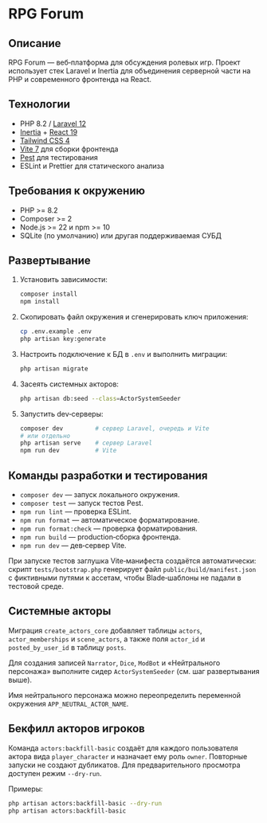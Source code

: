 # RPG Forum

## Описание

RPG Forum — веб‑платформа для обсуждения ролевых игр. Проект использует стек Laravel и Inertia для объединения серверной части на PHP и современного фронтенда на React.

## Технологии

- PHP 8.2 / [Laravel 12](https://laravel.com)
- [Inertia](https://inertiajs.com) + [React 19](https://react.dev)
- [Tailwind CSS 4](https://tailwindcss.com)
- [Vite 7](https://vitejs.dev) для сборки фронтенда
- [Pest](https://pestphp.com) для тестирования
- ESLint и Prettier для статического анализа

## Требования к окружению

- PHP >= 8.2
- Composer >= 2
- Node.js >= 22 и npm >= 10
- SQLite (по умолчанию) или другая поддерживаемая СУБД

## Развертывание

1. Установить зависимости:
   ```bash
   composer install
   npm install
   ```
2. Скопировать файл окружения и сгенерировать ключ приложения:
   ```bash
   cp .env.example .env
   php artisan key:generate
   ```
3. Настроить подключение к БД в `.env` и выполнить миграции:
   ```bash
   php artisan migrate
   ```
4. Засеять системных акторов:
   ```bash
   php artisan db:seed --class=ActorSystemSeeder
   ```
5. Запустить dev‑серверы:
   ```bash
   composer dev         # сервер Laravel, очередь и Vite
   # или отдельно
   php artisan serve    # сервер Laravel
   npm run dev          # Vite
   ```

## Команды разработки и тестирования

- `composer dev` — запуск локального окружения.
- `composer test` — запуск тестов Pest.
- `npm run lint` — проверка ESLint.
- `npm run format` — автоматическое форматирование.
- `npm run format:check` — проверка форматирования.
- `npm run build` — production‑сборка фронтенда.
- `npm run dev` — дев‑сервер Vite.

При запуске тестов заглушка Vite‑манифеста создаётся автоматически: скрипт `tests/bootstrap.php` генерирует файл `public/build/manifest.json` с фиктивными путями к ассетам, чтобы Blade‑шаблоны не падали в тестовой среде.

## Системные акторы

Миграция `create_actors_core` добавляет таблицы `actors`, `actor_memberships` и `scene_actors`, а также поля `actor_id` и `posted_by_user_id` в таблицу `posts`.

Для создания записей `Narrator`, `Dice`, `ModBot` и «Нейтрального персонажа» выполните сидер `ActorSystemSeeder` (см. шаг развертывания выше).

Имя нейтрального персонажа можно переопределить переменной окружения `APP_NEUTRAL_ACTOR_NAME`.


## Бекфилл акторов игроков

Команда `actors:backfill-basic` создаёт для каждого пользователя актора вида `player_character` и назначает ему роль `owner`.
Повторные запуски не создают дубликатов. Для предварительного просмотра доступен режим `--dry-run`.

Примеры:
```bash
php artisan actors:backfill-basic --dry-run
php artisan actors:backfill-basic
```
